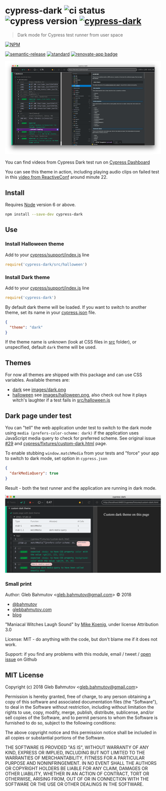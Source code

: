 # cypress-dark ![ci status][ci-image] ![cypress version](https://img.shields.io/badge/cypress-8.7.0-brightgreen) [![cypress-dark](https://img.shields.io/endpoint?url=https://dashboard.cypress.io/badge/simple/ipnbuo/master&style=flat&logo=cypress)](https://dashboard.cypress.io/projects/ipnbuo/runs)

> Dark mode for Cypress test runner from user space

[![NPM][npm-icon]][npm-url]

[![semantic-release][semantic-image]][semantic-url]
[![standard][standard-image]][standard-url]
[![renovate-app badge][renovate-badge]][renovate-app]

![Cypress dark](images/dark.png)

You can find videos from Cypress Dark test run on [Cypress Dashboard](https://dashboard.cypress.io/#/projects/ipnbuo/runs)

You can see this theme in action, including playing audio clips on failed test in this [video from ReactiveConf](https://www.youtube.com/watch?v=swpz0H0u13k) around minute 22.

## Install

Requires [Node](https://nodejs.org/en/) version 6 or above.

```sh
npm install --save-dev cypress-dark
```

## Use

### Install Halloween theme

Add to your [cypress/support/index.js](cypress/support/index.js) line

```js
require('cypress-dark/src/halloween')
```

### Install Dark theme

Add to your [cypress/support/index.js](cypress/support/index.js) line

```js
require('cypress-dark')
```

By default dark theme will be loaded. If you want to switch to another theme, set its name in your [cypress.json](cypress.json) file.

```json
{
  "theme": "dark"
}
```

If the theme name is unknown (look at CSS files in [src](src) folder), or unspecified, default `dark` theme will be used.

## Themes

For now all themes are shipped with this package and can use CSS variables. Available themes are:

- [dark](src/dark.css) see [images/dark.png](images/dark.png)
- [halloween](src/halloween.css) see [images/halloween.png](images/halloween.png), also check out how it plays witch's laughter if a test fails in [src/halloween.js](src/halloween.js)

## Dark page under test

You can "tell" the web application under test to switch to the dark mode using `media (prefers-color-scheme: dark)` if the application uses JavaScript media query to check for preferred scheme. See original issue [#29](https://github.com/bahmutov/cypress-dark/issues/29) and [cypress/fixtures/custom-dark.html](cypress/fixtures/custom-dark.html) page.

To enable stubbing `window.matchMedia` from your tests and "force" your app to switch to dark mode, set option in `cypress.json`

```json
{
  "darkMediaQuery": true
}
```

Result - both the test runner and the application are running in dark mode.

![Dark application](images/dark-media.png)

### Small print

Author: Gleb Bahmutov &lt;gleb.bahmutov@gmail.com&gt; &copy; 2018

- [@bahmutov](https://twitter.com/bahmutov)
- [glebbahmutov.com](https://glebbahmutov.com)
- [blog](https://glebbahmutov.com/blog)

"Maniacal Witches Laugh Sound" by [Mike Koenig](http://soundbible.com/1129-Maniacal-Witches-Laugh.html), under license Attribution 3.0

License: MIT - do anything with the code, but don't blame me if it does not work.

Support: if you find any problems with this module, email / tweet /
[open issue](https://github.com/bahmutov/cypress-dark/issues) on Github

## MIT License

Copyright (c) 2018 Gleb Bahmutov &lt;gleb.bahmutov@gmail.com&gt;

Permission is hereby granted, free of charge, to any person
obtaining a copy of this software and associated documentation
files (the "Software"), to deal in the Software without
restriction, including without limitation the rights to use,
copy, modify, merge, publish, distribute, sublicense, and/or sell
copies of the Software, and to permit persons to whom the
Software is furnished to do so, subject to the following
conditions:

The above copyright notice and this permission notice shall be
included in all copies or substantial portions of the Software.

THE SOFTWARE IS PROVIDED "AS IS", WITHOUT WARRANTY OF ANY KIND,
EXPRESS OR IMPLIED, INCLUDING BUT NOT LIMITED TO THE WARRANTIES
OF MERCHANTABILITY, FITNESS FOR A PARTICULAR PURPOSE AND
NONINFRINGEMENT. IN NO EVENT SHALL THE AUTHORS OR COPYRIGHT
HOLDERS BE LIABLE FOR ANY CLAIM, DAMAGES OR OTHER LIABILITY,
WHETHER IN AN ACTION OF CONTRACT, TORT OR OTHERWISE, ARISING
FROM, OUT OF OR IN CONNECTION WITH THE SOFTWARE OR THE USE OR
OTHER DEALINGS IN THE SOFTWARE.

[npm-icon]: https://nodei.co/npm/cypress-dark.svg?downloads=true
[npm-url]: https://npmjs.org/package/cypress-dark
[ci-image]: https://github.com/bahmutov/cypress-dark/workflows/ci/badge.svg?branch=master
[ci-url]: https://github.com/bahmutov/cypress-dark/actions
[semantic-image]: https://img.shields.io/badge/%20%20%F0%9F%93%A6%F0%9F%9A%80-semantic--release-e10079.svg
[semantic-url]: https://github.com/semantic-release/semantic-release
[standard-image]: https://img.shields.io/badge/code%20style-standard-brightgreen.svg
[standard-url]: http://standardjs.com/
[renovate-badge]: https://img.shields.io/badge/renovate-app-blue.svg
[renovate-app]: https://renovateapp.com/
